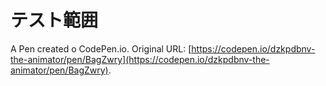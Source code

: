 # テスト範囲

A Pen created o CodePen.io. Original URL: [https://codepen.io/dzkpdbnv-the-animator/pen/BagZwry](https://codepen.io/dzkpdbnv-the-animator/pen/BagZwry).

